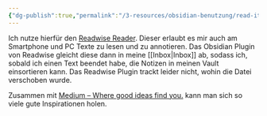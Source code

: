 ```yaml
---
{"dg-publish":true,"permalink":"/3-resources/obsidian-benutzung/read-it-later/","noteIcon":"","created":"2024-04-14T12:24:16.709+02:00","updated":"2024-04-15T08:30:16.061+02:00"}
---
```



Ich nutze hierfür den [Readwise Reader](https://read.readwise.io). Dieser erlaubt es mir auch am Smartphone und PC Texte zu lesen und zu annotieren. Das Obsidian Plugin von Readwise gleicht diese dann in meine [[Inbox\|Inbox]] ab, sodass ich, sobald ich einen Text beendet habe, die Notizen in meinen Vault einsortieren kann. Das Readwise Plugin trackt leider nicht, wohin die Datei verschoben wurde.

Zusammen mit [Medium – Where good ideas find you.](https://medium.com) kann man sich so viele gute Inspirationen holen.
